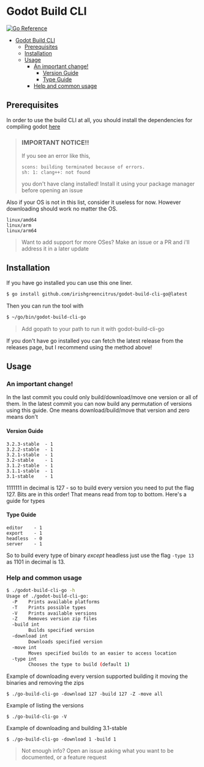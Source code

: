 # Godot Build CLI
[![Go Reference](https://pkg.go.dev/badge/github.com/irishgreencitrus/godot-build-cli-go.svg)](https://pkg.go.dev/github.com/irishgreencitrus/godot-build-cli-go)
- [Godot Build CLI](#godot-build-cli)
  - [Prerequisites](#prerequisites)
  - [Installation](#installation)
  - [Usage](#usage)
    - [An important change!](#an-important-change)
      - [Version Guide](#version-guide)
      - [Type Guide](#type-guide)
    - [Help and common usage](#help-and-common-usage)
## Prerequisites

In order to use the build CLI at all, you should install the dependencies for compiling godot [here](https://docs.godotengine.org/en/stable/development/compiling/compiling_for_x11.html#distro-specific-one-liners)
>### IMPORTANT NOTICE!!
>If you see an error like this,
>```
>scons: building terminated because of errors.
>sh: 1: clang++: not found
>```
>you don't have clang installed! Install it using your package manager before opening an issue

Also if your OS is not in this list, consider it useless for now. However downloading should work no matter the OS. 
```
linux/amd64
linux/arm
linux/arm64
```
> Want to add support for more OSes?
> Make an issue or a PR and i'll address it in a later update
## Installation

If you have go installed you can use this one liner.
```bash
$ go install github.com/irishgreencitrus/godot-build-cli-go@latest
```
Then you can run the tool with
```bash
$ ~/go/bin/godot-build-cli-go
```
> Add gopath to your path to run it with godot-build-cli-go


If you don't have go installed you can fetch the latest release from the releases page, but I recommend using the method above!

## Usage
### An important change!
In the last commit you could only build/download/move one version or all of them.
In the latest commit you can now build any permutation of versions using this guide. One means download/build/move that version and zero means don't
#### Version Guide
```
3.2.3-stable  - 1
3.2.2-stable  - 1
3.2.1-stable  - 1
3.2-stable    - 1
3.1.2-stable  - 1
3.1.1-stable  - 1
3.1-stable    - 1
```
1111111 in decimal is 127 - so to build every version you need to put the flag 127. Bits are in this order! That means read from top to bottom. Here's a guide for types
#### Type Guide
```
editor    - 1
export    - 1
headless  - 0
server    - 1
```
So to build every type of binary *except* headless just use the flag `-type 13` as 1101 in decimal is 13.

### Help and common usage

```sh
$ ./godot-build-cli-go -h
Usage of ./godot-build-cli-go:
  -P	Prints available platforms
  -T	Prints possible types
  -V	Prints available versions
  -Z	Removes version zip files
  -build int
    	Builds specified version
  -download int
    	Downloads specified version
  -move int
    	Moves specified builds to an easier to access location
  -type int
    	Chooses the type to build (default 1)
```

Example of downloading every version supported building it moving the binaries and removing the zips

```
$ ./go-build-cli-go -download 127 -build 127 -Z -move all
```

Example of listing the versions
```
$ ./go-build-cli-go -V
```

Example of downloading and building 3.1-stable

```
$ ./go-build-cli-go -download 1 -build 1
```

> Not enough info? Open an issue asking what you want to be documented, or a feature request





